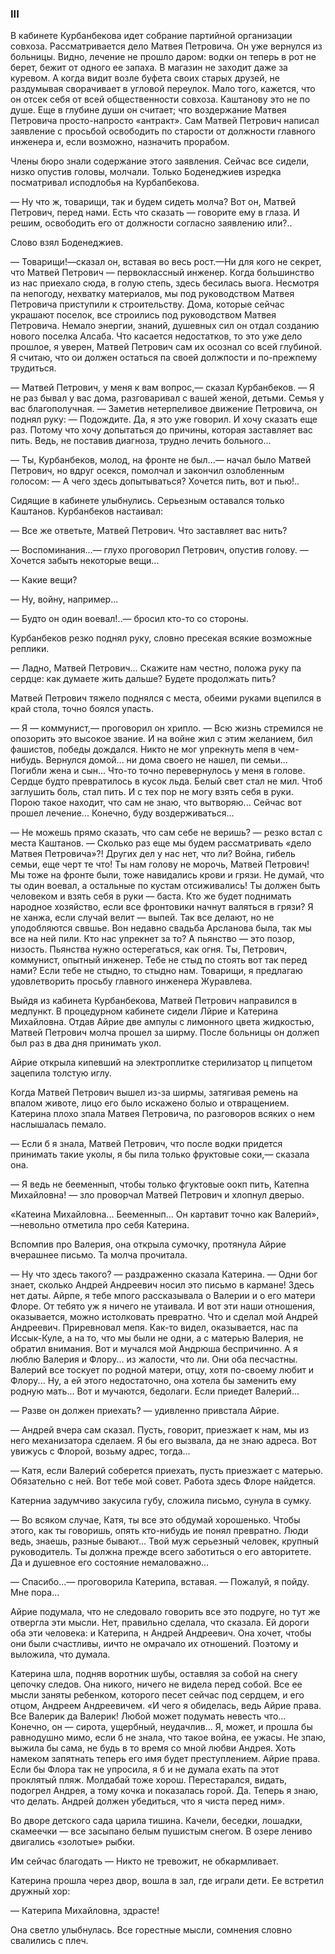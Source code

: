 ### III

В кабинете Курбанбекова идет собрание партийной организации совхоза.
Рассматривается дело Матвея Петровича.
Он уже вернулся из больницы.
Видно, лечение не прошло даром:
водки он теперь в рот не берет, бежит от одного ее запаха.
В магазин не заходит даже за куревом.
А когда видит возле буфета своих старых друзей, не раздумывая сворачивает в угловой переулок.
Мало того, кажется, что он отсек себя от всей общественности совхоза.
Каштанову это не по душе.
Еще в глубине души он считает; что воздержание Матвея Петровича просто-напросто «антракт».
Сам Матвей Петрович написал заявление с просьбой освободить по старости от должности главного инженера и, если возможно, назначить прорабом.

Члены бюро знали содержание этого заявления.
Сейчас все сидели, низко опустив головы, молчали.
Только Боденеджиев изредка посматривал исподлобья на Курбапбекова.

— Ну что ж, товарищи, так и будем сидеть молча?
Вот он, Матвей Петрович, перед нами.
Есть что сказать — говорите ему в глаза.
И решим, освободить его от должности согласно заявлению или?..

Слово взял Боденеджиев.

— Товарищи!—сказал он, вставая во весь рост.—Ни для кого не секрет, что Матвей Петрович — первоклассный инженер.
Когда большинство из нас приехало сюда, в голую степь, здесь бесилась выога.
Несмотря па непогоду, нехватку материалов, мы под руководством Матвея Петровича приступили к строительству.
Дома, которые сейчас украшают поселок, все строились под руководством Матвея Петровича.
Немало энергии, знаний, душевных сил он отдал созданию нового поселка Алсаба.
Что касается недостатков, то это уже дело прошлое, я уверен, Матвей Петрович сам их осознал со всей глубиной.
Я считаю, что ои должен остаться па своей должпости и по-прежпему трудиться.

— Матвей Петрович, у меня к вам вопрос,— сказал Курбанбеков.
— Я не раз бывал у вас дома, разговаривал с вашей женой, детьми.
Семья у вас благополучная.
— Заметив нетерпеливое движение Петровича, он поднял руку: — Подождите.
Да, я это уже говорил.
И хочу сказать еще раз.
Потому что хочу допытаться до причины, которая заставляет вас пить.
Ведь, не поставив диагноза, трудно лечить больного...

— Ты, Курбанбеков, молод, на фронте не был...— начал было Матвей Петрович, но вдруг осекся, помолчал и закончил озлобленным голосом: — А чего здесь допытываться?
Хочется пить, вот и пью!..

Сидящие в кабинете улыбнулись.
Серьезным оставался только Каштанов.
Курбанбеков настаивал:

— Все же ответьте, Матвей Петрович.
Что заставляет вас нить?

— Воспоминания...— глухо проговорил Петрович, опустив голову.
— Хочется забыть некоторые вещи...

— Какие вещи?

— Ну, войну, например...

— Будто он один воевал!..— бросил кто-то со стороны.

Курбанбеков резко поднял руку, словно пресекая всякие возможные реплики.

— Ладно, Матвей Петрович...
Скажите нам честно, положа руку па сердце: как думаете жить дальше?
Будете продолжать пить?

Матвей Петрович тяжело поднялся с места, обеими руками вцепился в край стола, точно боялся упасть.

— Я — коммунист,— проговорил он хрипло.
— Всю жизнь стремился не опозорить это высокое звание.
И на войне жил с этим желанием, бил фашистов, победы дождался.
Никто не мог упрекнуть мепя в чем-нибудь.
Вернулся домой... ни дома своего не нашел, пи семьи...
Погибли жена и сын...
Что-то точно перевернулось у меня в голове.
Сердце будто превратилось в кусок льда.
Белый свет стал не мил.
Чтоб заглушить боль, стал пить.
И с тех пор не могу взять себя в руки.
Порою такое находит, что сам не знаю, что вытворяю...
Сейчас вот прошел лечение...
Конечно, буду воздерживаться...

— Не можешь прямо сказать, что сам себе не веришь?
— резко встал с места Каштанов.
— Сколько раз еще мы будем рассматривать «дело Матвея Петровича»?!
Других дел у нас нет, что ли?
Война, гибель семьи, еще черт те что!
Ты нам голову не морочь, Матвей Петрович!
Мы тоже на фронте были, тоже навидались крови и грязи.
Не думай, что ты один воевал, а остальные по кустам отсиживались!
Ты должен быть человеком и взять себя в руки — баста.
Кто же будет поднимать народное хозяйство, если все фронтовики начнут валяться в грязи?
Я не ханжа, если случай велит — выпей.
Так все делают, но не уподобляются сввшье.
Вон недавно свадьба Арсланова была, так мы все на ней пили.
Кто нас упрекнет за то?
А пьянство — это позор, низость.
Пьянства нужно остерегаться, как огня.
Ты, Петрович, коммунист, опытный инженер.
Тебе не стыд по стоять вот так перед нами?
Если тебе не стыдно, то стыдно нам.
Товарищи, я предлагаю удовлетворить просьбу главного инженера Журавлева.

Выйдя из кабинета Курбанбекова, Матвей Петрович направился в медпункт.
В процедурном кабинете сидели Лйрие и Катерина Михайловна.
Отдав Айрие две ампулы с лимонного цвета жидкостью, Матвей Петрович молча прошел за ширму.
После больницы он должеп был раз в два дня принимать укол.

Айрие открыла кипевший на электроплитке стерилизатор ц пипцетом зацепила толстую иглу.

Когда Матвей Петрович вышел из-за ширмы, затягивая ремень на впалом животе, лицо его было искажено болыо и отвращением.
Катерина плохо зпала Матвея Петровича, по разговоров всяких о нем наслышалась пемало.

— Если б я знала, Матвей Петрович, что после водки придется принимать такие уколы, я бы пила только фруктовые соки,— сказала она.

— Я ведь не бееменнып, чтобы только фгуктовые оокп пить, Катепна Михайловна!
— зло проворчал Матвей Петрович и хлопнул дверыо.

«Катеина Михайловна...
Бееменнып...
Он картавит точно как Валерий»,—невольно отметила про себя Катерина.

Вспомпив про Валерия, она открыла сумочку, протянула Айрие вчерашнее письмо.
Та молча прочитала.

— Ну что здесь такого?
— раздраженно сказала Катерина.
— Одни бог знает, сколько Андрей Андреевич носил это письмо в кармане!
Здесь нет даты.
Айрпе, я тебе мпого рассказывала о Валерии и о его матери Флоре.
От тебято уж я ничего не утаивала.
И вот эти наши отношения, оказывается, можно истолковать превратно.
Что и сделал мой Андрей Андреевич.
Приревновал мепя.
Как-то видел, оказывается, нас па Иссык-Куле, а на то, что мы были не одни, а с матерью Валерия, не обратил внимания.
Вот и мучался мой Андрюша беспричинно.
А я люблю Валерия и Флору... из жалости, что ли.
Они оба песчастны.
Валерий все тоскует по родной матери, отцу, хотя по-своему любит и Флору...
Ну, а ей этого недостаточно, она хотела бы заменить ему родную мать...
Вот и мучаются, бедолаги.
Если приедет Валерий...

— Разве он должен приехать?
— удивленно привстала Айрие.

— Андрей вчера сам сказал.
Пусть, говорит, приезжает к нам, мы из него механизатора сделаем.
Я бы его вызвала, да не знаю адреса.
Вот увижусь с Флорой, возьму адрес, тогда...

— Катя, если Валерий соберется приехать, пусть приезжает с матерью.
Обязательно с ней.
Вот тебе мой совет.
Работа здесь Флоре найдется.

Катерниа задумчиво закусила губу, сложила письмо, сунула в сумку.

— Во всяком случае, Катя, ты все это обдумай хорошенько.
Чтобы этого, как ты говоришь, опять кто-нибудь ие понял превратно.
Люди ведь, знаешь, разные бывают...
Твой муж серьезный человек, крупный руководитель.
Ты должна прежде всего заботиться о его авторитете.
Да и душевное его состояние немаловажно...

— Спасибо...— проговорила Катерипа, вставая.
— Пожалуй, я пойду.
Мне пора...

Айрие подумала, что не следовало говорить все это подруге, но тут же отвергла эти мысли.
Нет, правильно сделала, что сказала.
Ей дороги оба эти человека: и Катерипа, н Андрей Андреевич.
Она хочет, чтобы они были счастливы, иичто не омрачало их отношений.
Поэтому и выложила, что думала.

Катерина шла, подняв воротник шубы, оставляя за собой на снегу цепочку следов.
Она никого, ничего не видела перед собой.
Все ее мысли заняты ребенком, которого песет сейчас под сердцем, и его отцом, Андреем Андреевичем.
«И чего я обиделась, ведь Айрие права.
Все Валерик да Валерик!
Любой может подумать невесть что...
Конечно, он — сирота, ущербный, неудачлив...
Я, может, и прошла бы равнодушно мимо, если б не знала, что такое война, ее ужасы.
Не зпаю, выжила бы сама, не будь в то время со мной любви Андрея.
Хоть намеком запятнать теперь его имя будет преступлением.
Айрие права.
Если бы Флора так не упросила, я б и не думала ехать па этот проклятый пляж.
Молдабай тоже хорош.
Перестарался, видать, подогрел Андрея, а тому кочка и показалась горой.
Да.
Теперь я знаю, что делать.
Андрей должен убедиться, что я чиста перед ним».

Во дворе детского сада царила тишина.
Качели, беседки, лошадки, скамеечки — все засыпано белым пушистым снегом.
В озере лениво двигались «золотые» рыбки.

Им сейчас благодать — Никто не тревожит, не обкармливает.

Катерина прошла через двор, вошла в зал, где играли дети.
Ее встретил дружный хор:

— Катерипа Михайловна, здрасте!

Она светло улыбнулась.
Все горестные мысли, сомнения словно свалились с плеч.
